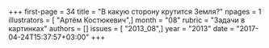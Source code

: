 +++
first-page = 34
title = "В какую сторону крутится Земля?"
npages = 1
illustrators = [ "Артём Костюкевич",]
month = "08"
rubric = "Задачи в картинках"
authors = []
issues = [ "2013_08",]
year = "2013"
date = "2017-04-24T15:37:57+03:00"
+++
